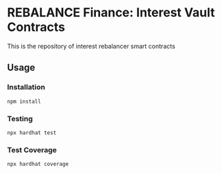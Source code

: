 # REBALANCE Finance: Interest Vault Contracts

This is the repository of interest rebalancer smart contracts

## Usage

### Installation

```
npm install
```

### Testing

```
npx hardhat test
```

### Test Coverage

```
npx hardhat coverage
```